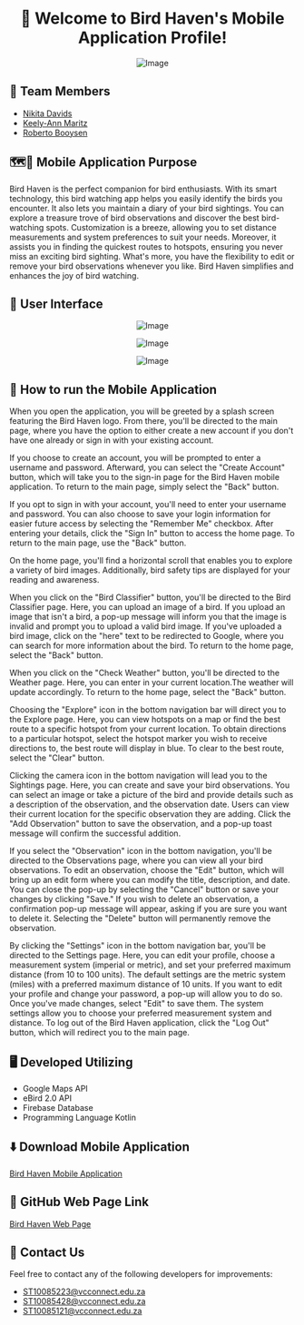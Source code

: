 <h1 align="center">👋 Welcome to Bird Haven's Mobile Application Profile!</h1>

<p align="center"><img src="https://github.com/Keely-Ann/ReadMeBirdHavenTest/assets/101563674/ef040045-ceb6-42fe-b954-819278c7cdfd" alt="Image"></p>

## 👥 Team Members 
* [Nikita Davids](https://github.com/Nikita-Davids/)
* [Keely-Ann Maritz](https://github.com/Keely-Ann/)
* [Roberto Booysen](https://github.com/RobertoBooysen/)

## 🗺️📍 Mobile Application Purpose
Bird Haven is the perfect companion for bird enthusiasts. With its smart technology, this bird watching app helps you easily identify the birds you encounter. It also lets you maintain a diary of your bird sightings. You can explore a treasure trove of bird observations and discover the best bird-watching spots. Customization is a breeze, allowing you to set distance measurements and system preferences to suit your needs. Moreover, it assists you in finding the quickest routes to hotspots, ensuring you never miss an exciting bird sighting. What's more, you have the flexibility to edit or remove your bird observations whenever you like. Bird Haven simplifies and enhances the joy of bird watching.

## 📱 User Interface
<p align="center"><img src="https://github.com/VCNMB/vcnmb-opsc-2023-poe-rnk/assets/101563674/ac27a298-1438-4bd8-bd01-1349c4027e4d" alt="Image"></p>
<p align="center"><img src="https://github.com/VCNMB/vcnmb-opsc-2023-poe-rnk/assets/101563674/e639349c-47d9-4b90-8d26-0b92cb1c229c" alt="Image"></p>
<p align="center"><img src="https://github.com/VCNMB/vcnmb-opsc-2023-poe-rnk/assets/101563674/2229cd16-2e99-4e72-9a72-ce146804a32c" alt="Image"></p>

## 📖 How to run the Mobile Application
When you open the application, you will be greeted by a splash screen featuring the Bird Haven logo. From there, you'll be directed to the main page, where you have the option to either create a new account if you don't have one already or sign in with your existing account.

If you choose to create an account, you will be prompted to enter a username and password. Afterward, you can select the "Create Account" button, which will take you to the sign-in page for the Bird Haven mobile application. To return to the main page, simply select the "Back" button.

If you opt to sign in with your account, you'll need to enter your username and password. You can also choose to save your login information for easier future access by selecting the "Remember Me" checkbox. After entering your details, click the "Sign In" button to access the home page. To return to the main page, use the "Back" button.

On the home page, you'll find a horizontal scroll that enables you to explore a variety of bird images. Additionally, bird safety tips are displayed for your reading and awareness.

When you click on the "Bird Classifier" button, you'll be directed to the Bird Classifier page. Here, you can upload an image of a bird. If you upload an image that isn't a bird, a pop-up message will inform you that the image is invalid and prompt you to upload a valid bird image. If you've uploaded a bird image, click on the "here" text to be redirected to Google, where you can search for more information about the bird. To return to the home page, select the "Back" button.

When you click on the "Check Weather" button, you'll be directed to the Weather page. Here, you can enter in your current location.The weather will update accordingly. To return to the home page, select the "Back" button.

Choosing the "Explore" icon in the bottom navigation bar will direct you to the Explore page. Here, you can view hotspots on a map or find the best route to a specific hotspot from your current location. To obtain directions to a particular hotspot, select the hotspot marker you wish to receive directions to, the best route will display in blue. To clear to the best route, select the "Clear" button.

Clicking the camera icon in the bottom navigation will lead you to the Sightings page. Here, you can create and save your bird observations. You can select an image or take a picture of the bird and provide details such as a description of the observation, and the observation date. Users can view their current location for the specific observation they are adding. Click the "Add Observation" button to save the observation, and a pop-up toast message will confirm the successful addition.

If you select the "Observation" icon in the bottom navigation, you'll be directed to the Observations page, where you can view all your bird observations. To edit an observation, choose the "Edit" button, which will bring up an edit form where you can modify the title, description, and date. You can close the pop-up by selecting the "Cancel" button or save your changes by clicking "Save." If you wish to delete an observation, a confirmation pop-up message will appear, asking if you are sure you want to delete it. Selecting the "Delete" button will permanently remove the observation.

By clicking the "Settings" icon in the bottom navigation bar, you'll be directed to the Settings page. Here, you can edit your profile, choose a measurement system (imperial or metric), and set your preferred maximum distance (from 10 to 100 units). The default settings are the metric system (miles) with a preferred maximum distance of 10 units. If you want to edit your profile and change your password, a pop-up will allow you to do so. Once you've made changes, select "Edit" to save them. The system settings allow you to choose your preferred measurement system and distance. To log out of the Bird Haven application, click the "Log Out" button, which will redirect you to the main page.


## 🖥️ Developed Utilizing
* Google Maps API
* eBird 2.0 API
* Firebase Database
* Programming Language Kotlin

## ⬇️ Download Mobile Application 
[Bird Haven Mobile Application](https://play.google.com/store/apps/details?id=com.rnkbirdhaven.bird_haven&pcampaignid=web_share&pli=1)

## 🔗 GitHub Web Page Link
[Bird Haven Web Page](https://vcnmb.github.io/vcnmb-opsc-2023-poe-rnk/)

## 📧 Contact Us
Feel free to contact any of the following developers for improvements:
* [ST10085223@vcconnect.edu.za](mailto:ST10085223@vcconnect.edu.za)
* [ST10085428@vcconnect.edu.za](mailto:ST10085428@vcconnect.edu.za)
* [ST10085121@vcconnect.edu.za](mailto:ST10085121@vcconnect.edu.za)
